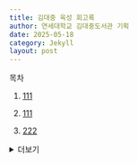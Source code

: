```yaml
---
title: 김대중 육성 회고록
author: 연세대학교 김대중도서관 기획
date: 2025-05-18
category: Jekyll
layout: post
---
```


목차

1. [111](./2025-05-18-book-01)

2. [111](../books/김대중육성회고록/book-01)

2. [222](../books/김대중육성회고록/book-02)


<details>
<summary>더보기</summary>

<!--summary 아래 빈칸 공백 두고 내용을 적는공간-->
자세한 내용은 더보기 버튼으로 가려둘 수 있음

</details>